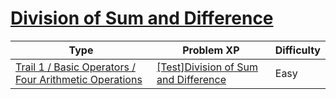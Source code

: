 # [Division of Sum and Difference](https://www.codetree.ai/trails/complete/curated-cards/test-divide-of-sum-and-sub)

|Type|Problem XP|Difficulty|
|---|---|---|
|[Trail 1 / Basic Operators / Four Arithmetic Operations](https://www.codetree.ai/trail-info/novice-low/)|[[Test]Division of Sum and Difference](https://www.codetree.ai/trails/complete/curated-cards/test-divide-of-sum-and-sub/)|Easy|

